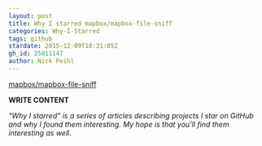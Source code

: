 ```yaml
---
layout: post
title: Why I starred mapbox/mapbox-file-sniff
categories: Why-I-Starred
tags: github
stardate: 2015-12-09T18:31:05Z
gh_id: 25011147
author: Nick Peihl
---
```


[mapbox/mapbox-file-sniff](https://github.com/mapbox/mapbox-file-sniff)

**WRITE CONTENT**

*"Why I starred" is a series of articles describing projects I star on GitHub and why I found them interesting. My hope is that you'll find them interesting as well.*

